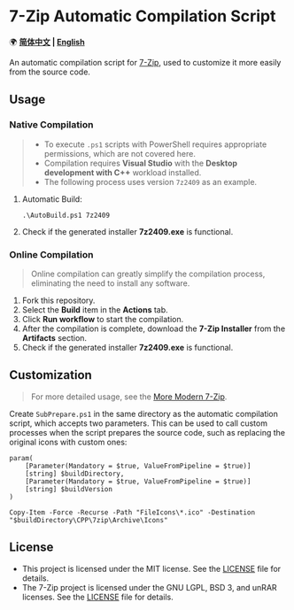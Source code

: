 ﻿# 7-Zip Automatic Compilation Script

🌍 **[简体中文](README.md) | [English](README-EN.md)**

An automatic compilation script for [7-Zip](https://www.7-zip.org/), used to customize it more easily from the source code.

## Usage

### Native Compilation

> - To execute `.ps1` scripts with PowerShell requires appropriate permissions, which are not covered here.
> - Compilation requires **Visual Studio** with the **Desktop development with C++** workload installed.
> - The following process uses version `7z2409` as an example.

1. Automatic Build:

    ```pwsh
    .\AutoBuild.ps1 7z2409
    ```

2. Check if the generated installer **7z2409.exe** is functional.

### Online Compilation

> Online compilation can greatly simplify the compilation process, eliminating the need to install any software.

1. Fork this repository.
2. Select the **Build** item in the **Actions** tab.
3. Click **Run workflow** to start the compilation.
4. After the compilation is complete, download the **7-Zip Installer** from the **Artifacts** section.
5. Check if the generated installer **7z2409.exe** is functional.

## Customization

> For more detailed usage, see the [More Modern 7-Zip](https://github.com/YukiIsait/MoreModern7Zip).

Create `SubPrepare.ps1` in the same directory as the automatic compilation script, which accepts two parameters. This can be used to call custom processes when the script prepares the source code, such as replacing the original icons with custom ones:

```pwsh
param(
    [Parameter(Mandatory = $true, ValueFromPipeline = $true)]
    [string] $buildDirectory,
    [Parameter(Mandatory = $true, ValueFromPipeline = $true)]
    [string] $buildVersion
)

Copy-Item -Force -Recurse -Path "FileIcons\*.ico" -Destination "$buildDirectory\CPP\7zip\Archive\Icons"
```

## License

- This project is licensed under the MIT license. See the [LICENSE](LICENSE.md) file for details.
- The 7-Zip project is licensed under the GNU LGPL, BSD 3, and unRAR licenses. See the [LICENSE](https://www.7-zip.org/license.txt) file for details.

